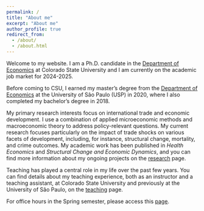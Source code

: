 ```yaml
---
permalink: /
title: "About me"
excerpt: "About me"
author_profile: true
redirect_from: 
  - /about/
  - /about.html
---
```


<!-- Google tag (gtag.js) -->
<script async src="https://www.googletagmanager.com/gtag/js?id=G-ETZN97YVKW"></script>
<script>
  window.dataLayer = window.dataLayer || [];
  function gtag(){dataLayer.push(arguments);}
  gtag('js', new Date());

  gtag('config', 'G-ETZN97YVKW');
</script>
<script>google-site-verification=bKEzMH2xFq-SywbK9y8bpG7WNI66nh2GeDoxAJ80Oho</script>

Welcome to my website. I am a Ph.D. candidate in the [Department of Economics](https://economics.colostate.edu/) at Colorado State University and I am currently on the academic job market for 2024-2025.

Before coming to CSU, I earned my master’s degree from the [Department of Economics](https://www.fea.usp.br/economia) at the University of São Paulo (USP) in 2020, where I also completed my bachelor’s degree in 2018.

My primary research interests focus on international trade and economic development. I use a combination of applied microeconomic methods and macroeconomic theory to address policy-relevant questions. My current research focuses particularly on the impact of trade shocks on various facets of development, including, for instance, structural change, mortality, and crime outcomes. My academic work has been published in *Health Economics* and *Structural Change and Economic Dynamics*, and you can find more information about my ongoing projects on the [research](research) page.

Teaching has played a central role in my life over the past few years. You can find details about my teaching experience, both as an instructor and a teaching assistant, at Colorado State University and previously at the University of São Paulo, on the [teaching](teaching) page.

For office hours in the Spring semester, please access this [page](https://cal.com/vcicero).
